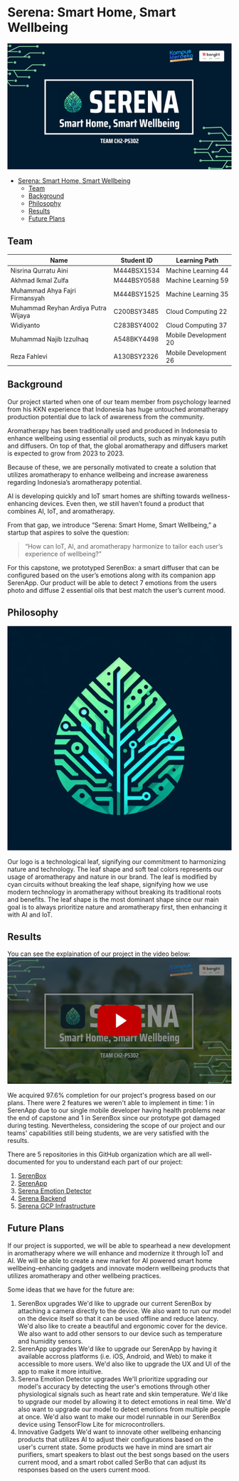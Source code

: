 # Serena: Smart Home, Smart Wellbeing

![Serena Banner](<./profile/Serena Banner.png>)

- [Serena: Smart Home, Smart Wellbeing](#serena-smart-home-smart-wellbeing)
  - [Team](#team)
  - [Background](#background)
  - [Philosophy](#philosophy)
  - [Results](#results)
  - [Future Plans](#future-plans)

## Team

| Name                                | Student ID  | Learning Path         |
| ----------------------------------- | ----------- | --------------------- |
| Nisrina Qurratu Aini                | M444BSX1534 | Machine Learning 44   |
| Akhmad Ikmal Zulfa                  | M444BSY0588 | Machine Learning 59   |
| Muhammad Ahya Fajri Firmansyah      | M444BSY1525 | Machine Learning 35   |
| Muhammad Reyhan Ardiya Putra Wijaya | C200BSY3485 | Cloud Computing 22    |
| Widiyanto                           | C283BSY4002 | Cloud Computing 37    |
| Muhammad Najib Izzulhaq             | A548BKY4498 | Mobile Development 20 |
| Reza Fahlevi                        | A130BSY2326 | Mobile Development 26 |

## Background

Our project started when one of our team member from psychology learned from his KKN experience that Indonesia has
huge untouched aromatherapy production potential due to lack of awareness from the community.

Aromatherapy has been traditionally used and produced in Indonesia to enhance wellbeing using essential oil products,
such as minyak kayu putih and diffusers. On top of that, the global aromatherapy and diffusers market is expected
to grow from 2023 to 2023.

Because of these, we are personally motivated to create a solution that utilizes aromatherapy to enhance wellbeing and
increase awareness regarding Indonesia’s aromatherapy potential.

AI is developing quickly and IoT smart homes are shifting towards wellness-enhancing devices.
Even then, we still haven’t found a product that combines AI, IoT, and aromatherapy.

From that gap, we introduce “Serena: Smart Home, Smart Wellbeing,”
a startup that aspires to solve the question:

> “How can IoT, AI, and aromatherapy harmonize to tailor each user’s experience of wellbeing?”

For this capstone, we prototyped SerenBox: a smart diffuser that can be configured based on the user’s emotions along with its companion app SerenApp.
Our product will be able to detect 7 emotions from the users photo and diffuse 2 essential oils
that best match the user’s current mood.

## Philosophy

![Serena Logo](<./profile/Serena Logo.jpeg>)

Our logo is a technological leaf, signifying our commitment to harmonizing nature and technology.
The leaf shape and soft teal colors represents our usage of aromatherapy and nature in our brand.
The leaf is modified by cyan circuits without breaking the leaf shape, signifying how we use modern technology
in aromatherapy without breaking its traditional roots and benefits. The leaf shape
is the most dominant shape since our main goal is to always prioritize nature and aromatherapy first, then enhancing it with AI and IoT.

## Results

You can see the explaination of our project in the video below:
[![Presentation Thumb](<./profile/Presentation Thumb.png>)](https://youtu.be/A52kqebpRqg)

We acquired 97.6% completion for our project's progress based on our plans. There were 2 features
we weren't able to implement in time: 1 in SerenApp due to our single mobile developer
having health problems near the end of capstone and 1 in SerenBox since our prototype got damaged during testing.
Nevertheless, considering the scope of our project and
our teams' capabilities still being students, we are very satisfied with the results.

There are 5 repositories in this GitHub organization which are all well-documented
for you to understand each part of our project:

1. [SerenBox](https://github.com/Serena-Smart-Home-Smart-Wellbeing/serena-serenbox)
2. [SerenApp](https://github.com/Serena-Smart-Home-Smart-Wellbeing/serena-serenapp)
3. [Serena Emotion Detector](https://github.com/Serena-Smart-Home-Smart-Wellbeing/serena-emotion-detector)
4. [Serena Backend](https://github.com/Serena-Smart-Home-Smart-Wellbeing/serena-backend)
5. [Serena GCP Infrastructure](https://github.com/Serena-Smart-Home-Smart-Wellbeing/serena-infrastructure)

## Future Plans

If our project is supported, we will be able to spearhead a new development in aromatherapy where
we will enhance and modernize it through IoT and AI. We will be able to create a new market
for AI powered smart home wellbeing-enhancing gadgets and innovate modern wellbeing
products that utilizes aromatherapy and other wellbeing practices.

Some ideas that we have for the future are:

1. SerenBox upgrades
   We'd like to upgrade our current SerenBox by attaching a camera directly to the device.
   We also want to run our model on the device itself so that it can be used offline and
   reduce latency. We'd also like to create a beautiful and ergonomic cover for the device. We
   also want to add other sensors to our device such as temperature and humidity sensors.
2. SerenApp upgrades
   We'd like to upgrade our SerenApp by having it available accross platforms (i.e. iOS, Android, and Web) to
   make it accessible to more users. We'd also like to upgrade the UX and UI of the app to make it more intuitive.
3. Serena Emotion Detector upgrades
   We'll prioritize upgrading our model's accuracy by detecting the user's emotions through
   other physiological signals such as heart rate and skin temperature.
   We'd like to upgrade our model by allowing it to detect emotions in real time.
   We'd also want to upgrade our model to detect emotions from multiple people at once. We'd also want to
   make our model runnable in our SerenBox device using TensorFlow Lite for microcontrollers.
4. Innovative Gadgets
   We'd want to innovate other wellbeing enhancing products that utilizes AI to adjust
   their configurations based on the user's current state. Some products we have in mind
   are smart air purifiers, smart speakers to blast out the best songs based on the users current mood,
   and a smart robot called SerBo that can adjust its responses based on the users current mood.
